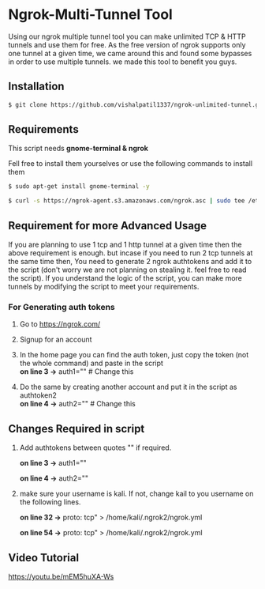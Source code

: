 # Ngrok-Multi-Tunnel Tool 
Using our ngrok multiple tunnel tool you can make unlimited TCP & HTTP tunnels and use them for free. As the free version of ngrok supports only one tunnel at a given time, we came around this and found some bypasses in order to use multiple tunnels. we made this tool to benefit you guys.


## Installation

``` bash
$ git clone https://github.com/vishalpatil1337/ngrok-unlimited-tunnel.git
```

## Requirements

This script needs **gnome-terminal & ngrok**

Fell free to install them yourselves or use the following commands to install them

``` bash
$ sudo apt-get install gnome-terminal -y

$ curl -s https://ngrok-agent.s3.amazonaws.com/ngrok.asc | sudo tee /etc/apt/trusted.gpg.d/ngrok.asc >/dev/null && echo "deb https://ngrok-agent.s3.amazonaws.com buster main" | sudo tee /etc/apt/sources.list.d/ngrok.list && sudo apt update && sudo apt install ngrok
```

## Requirement for more Advanced Usage

If you are planning to use 1 tcp and 1 http tunnel at a given time then the above requirement is enough. but incase if you need to run 2 tcp tunnels at the same time then,
You need to generate 2 ngrok authtokens and add it to the script (don't worry we are not planning on stealing it. feel free to read the script). If you understand the logic of the script, you can make more tunnels by modifying the script to meet your requirements.

### For Generating auth tokens

1) Go to https://ngrok.com/

2) Signup for an account

3) In the home page you can find the auth token, just copy the token (not the whole command) and paste in the script  
   **on line 3 ->**   auth1="<your token>"    # Change this

4) Do the same by creating another account and put it in the script as authtoken2  
   **on line 4 ->**   auth2="<your token>"    # Change this



## Changes Required in script 

1) Add authtokens between quotes "" if required.

   **on line 3 ->**   auth1="<your token>"    

   **on line 4 ->**   auth2="<your token>"    
  
  
2) make sure your username is kali. If not, change kail to you username on the following lines.
  
   **on line 32 ->**   proto: tcp"  > /home/kali/.ngrok2/ngrok.yml               
  
   **on line 54 ->**   proto: tcp"  > /home/kali/.ngrok2/ngrok.yml               


  
## Video Tutorial

https://youtu.be/mEM5huXA-Ws
